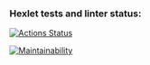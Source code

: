 ### Hexlet tests and linter status:
[![Actions Status](https://github.com/DamperX/frontend-project-lvl1/workflows/hexlet-check/badge.svg)](https://github.com/DamperX/frontend-project-lvl1/actions)

[![Maintainability](https://api.codeclimate.com/v1/badges/a99a88d28ad37a79dbf6/maintainability)](https://codeclimate.com/github/codeclimate/codeclimate/maintainability)